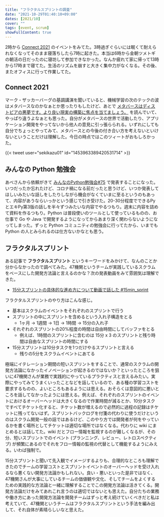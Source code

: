 ```yaml
---
title: "フラクタルスプリントの調査"
date: "2021-10-29T01:40:10+09:00"
dates: [2021/10]
cover: ""
tags: [event, scrum]
showFullContent: true
---
```


2時から [Connect 2021](https://www.facebookconnect.com/ja-jp/) のイベントをみてた。3時過ぎぐらいには眠くて耐えられなくなってそのまま寝落ちしたら7時に起きた。本当は6時から金朝ツメトギの朝活の日だったのに寝坊して参加できなかった。なんか疲れて家に帰って13時から17時まで寝てた。生活のリズムを崩すと大きく集中力がなくなる。その後、またオフィスに行って作業してた。

## Connect 2021

マーク・ザッカーバーグの基調講演を聞いていると、機械学習の次のテックの波はメタバースなのかなぁとか思ったりもしたけど、あとで [メタバースはディストピアの悪夢です。より良い現実の構築に焦点を当てましょう。](https://nianticlabs.com/blog/real-world-metaverse/) を読んでいて、やっぱり違うよなぁとも思った。自分がメタバースの世界で活動したり、アプリケーション開発をやってないから他人の意見に引っ張らられる。いずれにしても自分でちょっとやってみて、メタバースとの今後の付き合い方を考えないといけないということだけは理解した。今日の時点ではこのツィートがおもしろかった。

{{< tweet user="sekikazu01" id="1453963389420531714" >}}

## みんなの Python 勉強会

あべさんから依頼がきて [みんなのPython勉強会#75](https://startpython.connpass.com/event/228136/) で発表することになった。いつだったか忘れたけど、コロナ禍になる前だったと思うけど、いつか発表してほしいみたいな話しをしたりしながら機会がなくていまに至るというのもあって、内容があうならいっかという感じで引き受けた。20-30分程度でできるPyとエキPy第3版の話しを半々ずつみたいな内容でやるつもり。週末に内容を詰めて資料を作るつもり。Python は普段使いのツールとして使っているものの、お仕事で Go や Java で開発するようになってからあまり深く関わらないようになってしまった。ずっと Python コミュニティの勉強会に行ってたから、いまでも Python の人とみられるのは仕方ないかなとも思う。

## フラクタルスプリント

ある記事で **フラクタルスプリント** というキーワードをみかけて、なんのことか分からなかったので調べてみた。47機関というチームが実践しているスクラムをベースにした開発方法論と言えるのかな？次の発表動画をみて雰囲気は理解できた。

* [15分スプリントの具体的な進め方について動画で話した #15min_sprint](https://kyon-mm.hatenablog.com/entry/2020/10/18/171650)

フラクタルスプリントのやり方はこんな感じ。

* 基本はスクラムのイベントをそれぞれのスプリントで行う
* スプリントの中にスプリントを含めるという入れ子構造をとる
  * 1ヶ月 → 1週間 → 1日 → 1時間 → 15分の入れ子
* それぞれのスプリントの20%程度の時間は自由時間にしてバッファをとる
  * 例えば、1時間のスプリントに含むのは 15分 x 3 のスプリントと残り時間は自由なスプリントの時間にする
* 15分スプリントは10分タスクを1つだけやるスプリントと言える
  * 残りの5分をスクラムイベントにあてる

極端にイテレーション期間の短いスプリントをすることで、通常のスクラムの開発方法論になかったイノベーションが起きるのではないか？といったところを狙いに47機関さんが業務で実践的にやっているプラクティスと言えるみたい。実際にやってみてうまくいったことなどを話しているので、ある種の学習コストを要求するものの、よいところもあるようには思える。おそらくは意図的に悪いところを話してなかったようには思える。例えば、それぞれのスプリントのイベントにおけるオーバーヘッドは大きくなるので作業時間が減るとか、10分タスクですべてチケット化すると、チケット数が増えるので必然的に過程の記録はチケットに残ってないはず。スプリントバックログを付箋の代わりに使うだけというのはスクラム開発一般の話ではあるけど、このやり方では開発者が何をやっているかを書く場所としてチケットは適切な場所ではなくなる。代わりに wiki にまとめるとは話してた。wiki だとフロー情報を監視するのが難しくなるが、その分、短いスプリントでのイベント (プランニング、レビュー、レトロスペクティブ) が頻繁にあるのでそれをフロー情報の監視の代替として機能するようにみえる。いわば強制で。

15分スプリントと聞いて先入観でイメージするよりも、合理的なところも理解できたのでチームの学習コストとスプリントイベントのオーバーヘッドを受け入れるなら悪くない開発方法論かもしれない。良い・悪いといった是非ではなく、47機関さんが大事にしているチームの価値観や文化、そしてチームをよくするための実践的な方法論と一緒に理解することでこの開発方法論は活きてくる。開発方法論だけをみてあれこれ言うのは適切ではないとも思えた。自分たちの業務や働き方にあった開発方法論を開発チームはずっと考え続けていくべきだと私は考えていて、47機関というチームはフラクタルスプリントという手法を編み出して、それ自体が素晴らしいなと思えた。
